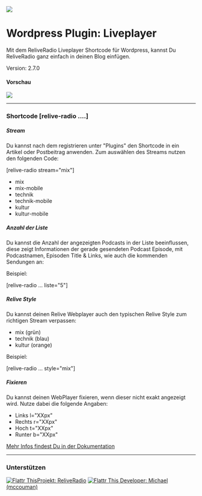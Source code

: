 <img src="https://raw.githubusercontent.com/ReliveRadio/reliveradio-ressources/master/github-navi/nav-plugins.png">

Wordpress Plugin: Liveplayer
=======================================

Mit dem ReliveRadio Liveplayer Shortcode für Wordpress, kannst Du ReliveRadio ganz einfach in deinen Blog einfügen.

Version: 2.7.0

#### Vorschau

<img src="https://raw.github.com/ReliveRadio/reliveradio-wordpress-plugin_liveplayer/master/screenhot.png">


----

### Shortcode [relive-radio ....]

##### Stream

Du kannst nach dem registrieren unter "Plugins" den Shortcode in ein Artikel oder Postbeitrag anwenden. Zum auswählen des Streams nutzen den folgenden Code:

[relive-radio stream="mix"]

- mix
- mix-mobile
- technik
- technik-mobile
- kultur
- kultur-mobile


##### Anzahl der Liste

Du kannst die Anzahl der angezeigten Podcasts in der Liste beeinflussen,
diese zeigt Informationen der gerade gesendeten Podcast Episode, mit Podcastnamen,
Episoden Title & Links, wie auch die kommenden Sendungen an:

Beispiel:

[relive-radio ... liste="5"]

##### Relive Style

Du kannst deinen Relive Webplayer auch den typischen Relive Style zum richtigen Stream verpassen:

- mix (grün)
- technik (blau)
- kultur (orange)

Beispiel:

[relive-radio ... style="mix"]


##### Fixieren

Du kannst deinen WebPlayer fixieren, wenn dieser nicht exakt angezeigt wird. Nutze dabei die folgende Angaben:

- Links l="XXpx"
- Rechts r="XXpx"
- Hoch t="XXpx"
- Runter b="XXpx"


<a href="http://doc.wikibyte.org/ReliveRadio/PlugIns/Shortcode_Webplayer">Mehr Infos findest Du in der Dokumentation</a>



----



### Unterstützen
<!--Relive Radio-->
<a href="http://flattr.com/thing/973782/ReliveRadio-de-Podcasts-rund-um-die-Uhr">
<img src="https://raw.github.com/ReliveRadio/reliveradio-ressources/master/flattr/rr-flattr-buttons.jpg" 
alt="Flattr This" title="Flattr This" style="max-width:100%;">Projekt: ReliveRadio</a>  

<!--McCouman-->
<a href="https://flattr.com/profile/mccouman">
<img src="https://raw.github.com/ReliveRadio/reliveradio-ressources/master/flattr/rr-flattr-buttons.jpg" 
alt="Flattr This" title="Flattr This" style="max-width:100%;"> Developer: Michael (mccouman)</a> 

